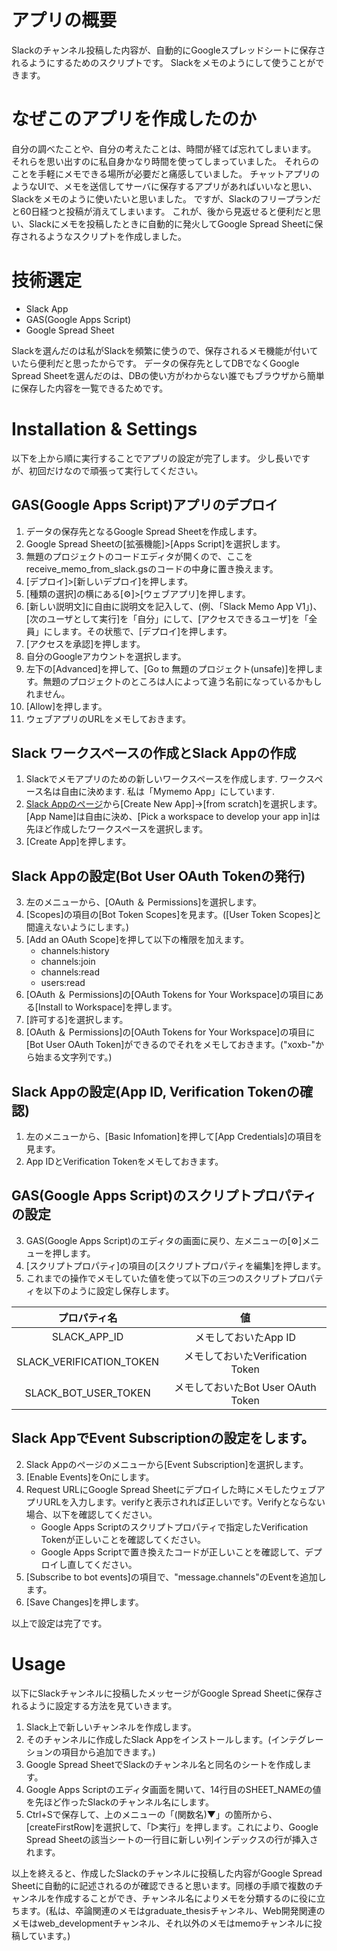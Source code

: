 # アプリの概要
Slackのチャンネル投稿した内容が、自動的にGoogleスプレッドシートに保存されるようにするためのスクリプトです。
Slackをメモのようにして使うことができます。

# なぜこのアプリを作成したのか
自分の調べたことや、自分の考えたことは、時間が経てば忘れてしまいます。
それらを思い出すのに私自身かなり時間を使ってしまっていました。
それらのことを手軽にメモできる場所が必要だと痛感していました。
チャットアプリのようなUIで、メモを送信してサーバに保存するアプリがあればいいなと思い、
Slackをメモのように使いたいと思いました。
ですが、Slackのフリープランだと60日経つと投稿が消えてしまいます。
これが、後から見返せると便利だと思い、Slackにメモを投稿したときに自動的に発火してGoogle Spread Sheetに保存されるようなスクリプトを作成しました。

# 技術選定
- Slack App
- GAS(Google Apps Script)
- Google Spread Sheet 

Slackを選んだのは私がSlackを頻繁に使うので、保存されるメモ機能が付いていたら便利だと思ったからです。
データの保存先としてDBでなくGoogle Spread Sheetを選んだのは、DBの使い方がわからない誰でもブラウザから簡単に保存した内容を一覧できるためです。

# Installation & Settings
以下を上から順に実行することでアプリの設定が完了します。
少し長いですが、初回だけなので頑張って実行してください。

## GAS(Google Apps Script)アプリのデプロイ
 
1. データの保存先となるGoogle Spread Sheetを作成します。
1. Google Spread Sheetの[拡張機能]>[Apps Script]を選択します。
1. 無題のプロジェクトのコードエディタが開くので、ここをreceive\_memo\_from\_slack.gsのコードの中身に置き換えます。
1. [デプロイ]>[新しいデプロイ]を押します。
1. [種類の選択]の横にある[⚙️]>[ウェブアプリ]を押します。
1. [新しい説明文]に自由に説明文を記入して、(例、「Slack Memo App V1」)、[次のユーザとして実行]を「自分」にして、[アクセスできるユーザ]を「全員」にします。その状態で、[デプロイ]を押します。
1. [アクセスを承認]を押します。
1. 自分のGoogleアカウントを選択します。
1. 左下の[Advanced]を押して、[Go to 無題のプロジェクト(unsafe)]を押します。無題のプロジェクトのところは人によって違う名前になっているかもしれません。
1. [Allow]を押します。
1. ウェブアプリのURLをメモしておきます。

## Slack ワークスペースの作成とSlack Appの作成

1. Slackでメモアプリのための新しいワークスペースを作成します. ワークスペース名は自由に決めます. 私は「Mymemo App」にしています.
1. [Slack Appのページ](https://api.slack.com/apps)から[Create New App]->[from scratch]を選択します。[App Name]は自由に決め、[Pick a workspace to develop your app in]は先ほど作成したワークスペースを選択します。
1. [Create App]を押します。


## Slack Appの設定(Bot User OAuth Tokenの発行)

3. 左のメニューから、[OAuth ＆ Permissions]を選択します。
4. [Scopes]の項目の[Bot Token Scopes]を見ます。([User Token Scopes]と間違えないようにします。)
5. [Add an OAuth Scope]を押して以下の権限を加えます。
	- channels:history
	- channels:join
	- channels:read
	- users:read
1. [OAuth ＆ Permissions]の[OAuth Tokens for Your Workspace]の項目にある[Install to Workspace]を押します。
1. [許可する]を選択します。
1.  [OAuth ＆ Permissions]の[OAuth Tokens for Your Workspace]の項目に[Bot User OAuth Token]ができるのでそれをメモしておきます。("xoxb-"から始まる文字列です。)

## Slack Appの設定(App ID, Verification Tokenの確認)

1. 左のメニューから、[Basic Infomation]を押して[App Credentials]の項目を見ます。
2. App IDとVerification Tokenをメモしておきます。

## GAS(Google Apps Script)のスクリプトプロパティの設定

3. GAS(Google Apps Script)のエディタの画面に戻り、左メニューの[⚙️]メニューを押します。
4. [スクリプトプロパティ]の項目の[スクリプトプロパティを編集]を押します。
5. これまでの操作でメモしていた値を使って以下の三つのスクリプトプロパティを以下のように設定し保存します。

| プロパティ名                                  | 値                                                     |
| :--------------------------------------------: | :------------------------------------------------: |
| SLACK\_APP\_ID                          | メモしておいたApp ID                         |
| SLACK\_VERIFICATION\_TOKEN   | メモしておいたVerification Token        |
| SLACK\_BOT\_USER\_TOKEN      | メモしておいたBot User OAuth Token |

## Slack AppでEvent Subscriptionの設定をします。
2. Slack Appのページのメニューから[Event Subscription]を選択します。
3. [Enable Events]をOnにします。
4. Request URLにGoogle Spread Sheetにデプロイした時にメモしたウェブアプリURLを入力します。verifyと表示されれば正しいです。Verifyとならない場合、以下を確認してください。
	- Google Apps Scriptのスクリプトプロパティで指定したVerification Tokenが正しいことを確認してください。
	- Google Apps Scriptで置き換えたコードが正しいことを確認して、デプロイし直してください。
5. [Subscribe to bot events]の項目で、"message.channels"のEventを追加します。
6. [Save Changes]を押します。

以上で設定は完了です。

# Usage
以下にSlackチャンネルに投稿したメッセージがGoogle Spread Sheetに保存されるように設定する方法を見ていきます。

1. Slack上で新しいチャンネルを作成します。
2. そのチャンネルに作成したSlack Appをインストールします。(インテグレーションの項目から追加できます。)
3. Google Spread SheetでSlackのチャンネル名と同名のシートを作成します。
4. Google Apps Scriptのエディタ画面を開いて、14行目のSHEET_NAMEの値を先ほど作ったSlackのチャンネル名にします。
5. Ctrl+Sで保存して、上のメニューの「(関数名)▼」の箇所から、[createFirstRow]を選択して、「▷実行」を押します。これにより、Google Spread Sheetの該当シートの一行目に新しい列インデックスの行が挿入されます。

以上を終えると、作成したSlackのチャンネルに投稿した内容がGoogle Spread Sheetに自動的に記述されるのが確認できると思います。同様の手順で複数のチャンネルを作成することができ、チャンネル名によりメモを分類するのに役に立ちます。(私は、卒論関連のメモはgraduate\_thesisチャンネル、Web開発関連のメモはweb\_developmentチャンネル、それ以外のメモはmemoチャンネルに投稿しています。)



